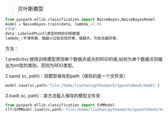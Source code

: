 > ### 贝叶斯模型

```py
from pyspark.mllib.classification import NaiveBayes,NaiveBayesModel
model = NaiveBayes.train(data, lambda_=1.0)
#参数：
data：LabeledPointl类型的RDD训练数据
lambda_:平滑系数，值越小过拟合较厉害，值越大，欠拟合越厉害。
```

方法：

1.predict\(x\):使用训练模型预测单个数据点或点的RDD的值,如何为单个数据点则输出为int型的类别，否则为RDD类型。

2.save\( sc, path\)：将模型保存到path（保存的是一个文件夹）

```py
model.save(sc,path='file:/home/liuzhan/pythonwork/ipynotebook/model')
```

3.load\( sc, path\)：类方法载入保存的模型文件夹

```py
from pyspark.mllib.classification import SVMModel
clf=SVMModel.load(sc,path='file:/home/liuzhan/pythonwork/ipynotebook/model')
```



